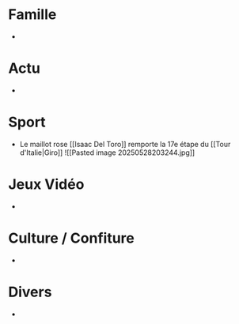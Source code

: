 # Famille
- 
# Actu
- 
# Sport
- Le maillot rose [[Isaac Del Toro]] remporte la 17e étape du [[Tour d'Italie|Giro]]
  ![[Pasted image 20250528203244.jpg]]
# Jeux Vidéo
- 
# Culture / Confiture
- 
# Divers
- 
